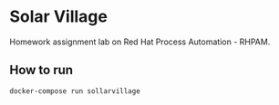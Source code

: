 # Solar Village

Homework assignment lab on Red Hat Process Automation - RHPAM.

## How to run

```
docker-compose run sollarvillage
```
